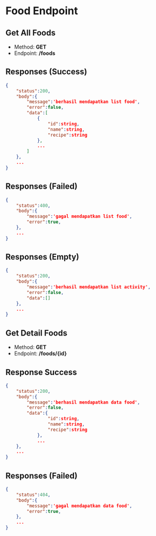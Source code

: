 # Food Endpoint

## Get All Foods

- Method: **GET**
- Endpoint: **/foods**

## Responses (Success)

```json
{
    "status":200,
    "body":{
        "message":'berhasil mendapatkan list food',
        "error":false,
        "data":[
            {
                "id":string,
                "name":string,
                "recipe":string
            },
            ...
        ]
    },
    ...
}
```

## Responses (Failed)

```json
{
    "status":400,
    "body":{
        "message":'gagal mendapatkan list food',
        "error":true,
    },
    ...
}
```

## Responses (Empty)

```json
{
    "status":200,
    "body":{
        "message":'berhasil mendapatkan list activity',
        "error":false,
        "data":[]
    },
    ...
}
```
## Get Detail Foods

- Method: **GET**
- Endpoint: **/foods/{id}**

## Response Success

```json
{
    "status":200,
    "body":{
        "message":'berhasil mendapatkan data food',
        "error":false,
        "data":{
                "id":string,
                "name":string,
                "recipe":string
            },
            ...
    },
    ...
}
```
## Responses (Failed)

```json
{
    "status":404,
    "body":{
        "message":'gagal mendapatkan data food',
        "error":true,
    },
    ...
}
```